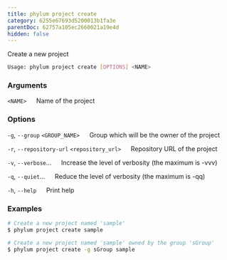 ```yaml
---
title: phylum project create
category: 6255e67693d5200013b1fa3e
parentDoc: 62757a105ec2660021a19e4d
hidden: false
---
```


Create a new project

```sh
Usage: phylum project create [OPTIONS] <NAME>
```

### Arguments

`<NAME>`
&emsp; Name of the project

### Options

`-g`, `--group` `<GROUP_NAME>`
&emsp; Group which will be the owner of the project

`-r`, `--repository-url` `<repository_url>`
&emsp; Repository URL of the project

`-v`, `--verbose`...
&emsp; Increase the level of verbosity (the maximum is -vvv)

`-q`, `--quiet`...
&emsp; Reduce the level of verbosity (the maximum is -qq)

`-h`, `--help`
&emsp; Print help

### Examples

```sh
# Create a new project named 'sample'
$ phylum project create sample

# Create a new project named 'sample' owned by the group 'sGroup'
$ phylum project create -g sGroup sample
```
